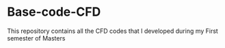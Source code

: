 # Base-code-CFD
This repository contains all the CFD codes that I developed during my First semester of Masters
